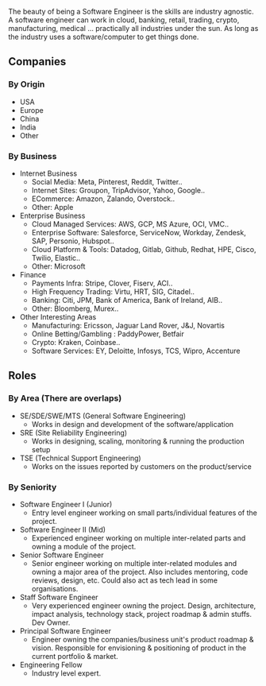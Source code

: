 
The beauty of being a Software Engineer is the skills are industry agnostic. A software engineer can work in cloud, banking, retail, trading, crypto, manufacturing, medical ... practically all industries under the sun. As long as the industry uses a software/computer to get things done.

## Companies

### By Origin
* USA
* Europe
* China 
* India
* Other

### By Business
* Internet Business
    * Social Media: Meta, Pinterest, Reddit, Twitter..
    * Internet Sites: Groupon, TripAdvisor, Yahoo, Google..
    * ECommerce: Amazon, Zalando, Overstock..
    * Other: Apple
* Enterprise Business
    * Cloud Managed Services: AWS, GCP, MS Azure, OCI, VMC..
    * Enterprise Software: Salesforce, ServiceNow, Workday, Zendesk, SAP, Personio, Hubspot..
    * Cloud Platform & Tools: Datadog, Gitlab, Github, Redhat, HPE, Cisco, Twilio, Elastic..
    * Other: Microsoft
* Finance
    * Payments Infra: Stripe, Clover, Fiserv, ACI..
    * High Frequency Trading: Virtu, HRT, SIG, Citadel..
    * Banking: Citi, JPM, Bank of America, Bank of Ireland, AIB..
    * Other: Bloomberg, Murex..
* Other Interesting Areas
    * Manufacturing: Ericsson, Jaguar Land Rover, J&J, Novartis
    * Online Betting/Gambling : PaddyPower, Betfair
    * Crypto: Kraken, Coinbase..
    * Software Services: EY, Deloitte, Infosys, TCS, Wipro, Accenture

## Roles

### By Area (There are overlaps)
* SE/SDE/SWE/MTS (General Software Engineering)
    * Works in design and development of the software/application
* SRE (Site Reliability Engineering)
    * Works in designing, scaling, monitoring & running the production setup
* TSE (Technical Support Engineering)
    * Works on the issues reported by customers on the product/service

### By Seniority
* Software Engineer I  (Junior)
    * Entry level engineer working on small parts/individual features of the project. 
* Software Engineer II (Mid)
    * Experienced engineer working on multiple inter-related parts and owning a module of the project.
* Senior Software Engineer
    * Senior engineer working on multiple inter-related modules and owning a major area of the project. Also includes mentoring, code reviews, design, etc. Could also act as tech lead in some organisations.
* Staff Software Engineer
    * Very experienced engineer owning the project. Design, architecture, impact analysis, technology stack, project roadmap & admin stuffs. Dev Owner.
* Principal Software Engineer
    * Engineer owning the companies/business unit's product roadmap & vision. Responsible for envisioning & positioning of product in the current portfolio & market.  
* Engineering Fellow
    * Industry level expert.